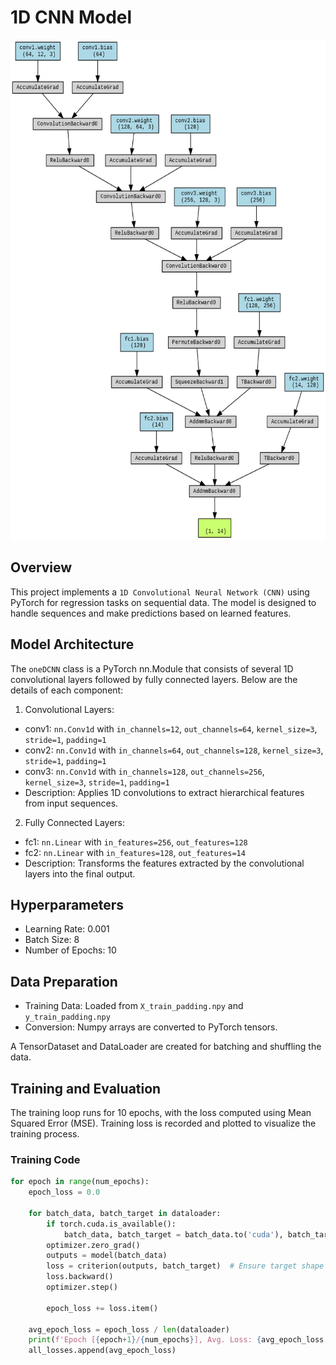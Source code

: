 # 1D CNN Model

<div align="center">
  <a href="model_architecture.png">
    <img src="model_architecture.png" alt="Logo" width="800" height="800">
  </a>

</div>

## Overview
This project implements a `1D Convolutional Neural Network (CNN)` using PyTorch for regression tasks on sequential data. The model is designed to handle sequences and make predictions based on learned features.


## Model Architecture
The `oneDCNN` class is a PyTorch nn.Module that consists of several 1D convolutional layers followed by fully connected layers. Below are the details of each component:

1. Convolutional Layers:

- conv1: `nn.Conv1d` with `in_channels=12`, `out_channels=64`, `kernel_size=3`, `stride=1`, `padding=1`
- conv2: `nn.Conv1d` with `in_channels=64`, `out_channels=128`, `kernel_size=3`, `stride=1`, `padding=1`
- conv3: `nn.Conv1d` with `in_channels=128`, `out_channels=256`, `kernel_size=3`, `stride=1`, `padding=1`
- Description: Applies 1D convolutions to extract hierarchical features from input sequences.
2. Fully Connected Layers:

- fc1: `nn.Linear` with `in_features=256`, `out_features=128`
- fc2: `nn.Linear` with `in_features=128`, `out_features=14`
- Description: Transforms the features extracted by the convolutional layers into the final output.
## Hyperparameters
- Learning Rate: 0.001
- Batch Size: 8
- Number of Epochs: 10
## Data Preparation
- Training Data: Loaded from `X_train_padding.npy` and `y_train_padding.npy`
- Conversion: Numpy arrays are converted to PyTorch tensors.

A TensorDataset and DataLoader are created for batching and shuffling the data.

## Training and Evaluation
The training loop runs for 10 epochs, with the loss computed using Mean Squared Error (MSE). Training loss is recorded and plotted to visualize the training process.

### Training Code
```python
for epoch in range(num_epochs):
    epoch_loss = 0.0

    for batch_data, batch_target in dataloader:
        if torch.cuda.is_available():
            batch_data, batch_target = batch_data.to('cuda'), batch_target.to('cuda')
        optimizer.zero_grad()
        outputs = model(batch_data)
        loss = criterion(outputs, batch_target)  # Ensure target shape matches output shape
        loss.backward()
        optimizer.step()

        epoch_loss += loss.item()

    avg_epoch_loss = epoch_loss / len(dataloader)
    print(f'Epoch [{epoch+1}/{num_epochs}], Avg. Loss: {avg_epoch_loss:.4f}')
    all_losses.append(avg_epoch_loss)
```
